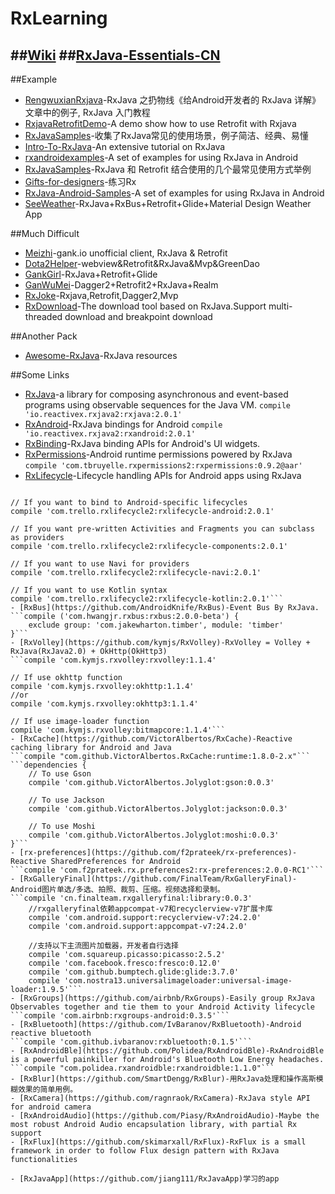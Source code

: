 # RxLearning

##[Wiki](https://github.com/ReactiveX/RxJava/wiki)
##[RxJava-Essentials-CN](https://github.com/yuxingxin/RxJava-Essentials-CN)
---
##Example 
- [RengwuxianRxjava](https://github.com/androidmalin/RengwuxianRxjava)-RxJava 之扔物线《给Android开发者的 RxJava 详解》文章中的例子, RxJava 入门教程
- [RxjavaRetrofitDemo](https://github.com/tough1985/RxjavaRetrofitDemo)-A demo show how to use Retrofit with Rxjava
- [RxJavaSamples](https://github.com/THEONE10211024/RxJavaSamples)-收集了RxJava常见的使用场景，例子简洁、经典、易懂
- [Intro-To-RxJava](https://github.com/Froussios/Intro-To-RxJava)-An extensive tutorial on RxJava
- [rxandroidexamples](https://github.com/klnusbaum/rxandroidexamples)-A set of examples for using RxJava in Android
- [RxJavaSamples](https://github.com/rengwuxian/RxJavaSamples)-RxJava 和 Retrofit 结合使用的几个最常见使用方式举例
- [Gifts-for-designers](https://github.com/xcc3641/Gifts-for-designers)-练习Rx
- [RxJava-Android-Samples](https://github.com/kaushikgopal/RxJava-Android-Samples)-A set of examples for using RxJava in Android
- [SeeWeather](https://github.com/xcc3641/SeeWeather)-RxJava+RxBus+Retrofit+Glide+Material Design Weather App

##Much Difficult
- [Meizhi](https://github.com/drakeet/Meizhi)-gank.io unofficial client, RxJava & Retrofit
- [Dota2Helper](https://github.com/uin3566/Dota2Helper)-webview&Retrofit&RxJava&Mvp&GreenDao
- [GankGirl](https://github.com/gaolonglong/GankGirl)-RxJava+Retrofit+Glide
- [GanWuMei](https://github.com/Dimon94/GanWuMei)-Dagger2+Retrofit2+RxJava+Realm
- [RxJoke](https://github.com/JDDJJ/RxJoke)-Rxjava,Retrofit,Dagger2,Mvp
- [RxDownload](https://github.com/ssseasonnn/RxDownload)-The download tool based on RxJava.Support multi-threaded download and breakpoint download

##Another Pack
- [Awesome-RxJava](https://github.com/lzyzsd/Awesome-RxJava)-RxJava resources

##Some Links
- [RxJava](https://github.com/ReactiveX/RxJava)-a library for composing asynchronous and event-based programs using observable sequences for the Java VM.
```compile 'io.reactivex.rxjava2:rxjava:2.0.1'```
- [RxAndroid](https://github.com/ReactiveX/RxAndroid)-RxJava bindings for Android
```compile 'io.reactivex.rxjava2:rxandroid:2.0.1'```
- [RxBinding](https://github.com/JakeWharton/RxBinding)-RxJava binding APIs for Android's UI widgets.
- [RxPermissions](https://github.com/tbruyelle/RxPermissions)-Android runtime permissions powered by RxJava
```compile 'com.tbruyelle.rxpermissions2:rxpermissions:0.9.2@aar'```
- [RxLifecycle](https://github.com/trello/RxLifecycle)-Lifecycle handling APIs for Android apps using RxJava
```compile 'com.trello.rxlifecycle2:rxlifecycle:2.0.1'

// If you want to bind to Android-specific lifecycles
compile 'com.trello.rxlifecycle2:rxlifecycle-android:2.0.1'

// If you want pre-written Activities and Fragments you can subclass as providers
compile 'com.trello.rxlifecycle2:rxlifecycle-components:2.0.1'

// If you want to use Navi for providers
compile 'com.trello.rxlifecycle2:rxlifecycle-navi:2.0.1'

// If you want to use Kotlin syntax
compile 'com.trello.rxlifecycle2:rxlifecycle-kotlin:2.0.1'```
- [RxBus](https://github.com/AndroidKnife/RxBus)-Event Bus By RxJava.
```compile ('com.hwangjr.rxbus:rxbus:2.0.0-beta') {
    exclude group: 'com.jakewharton.timber', module: 'timber'
}```
- [RxVolley](https://github.com/kymjs/RxVolley)-RxVolley = Volley + RxJava(RxJava2.0) + OkHttp(OkHttp3)
```compile 'com.kymjs.rxvolley:rxvolley:1.1.4'

// If use okhttp function
compile 'com.kymjs.rxvolley:okhttp:1.1.4'
//or
compile 'com.kymjs.rxvolley:okhttp3:1.1.4'

// If use image-loader function
compile 'com.kymjs.rxvolley:bitmapcore:1.1.4'```
- [RxCache](https://github.com/VictorAlbertos/RxCache)-Reactive caching library for Android and Java
```compile "com.github.VictorAlbertos.RxCache:runtime:1.8.0-2.x"```
```dependencies {
    // To use Gson 
    compile 'com.github.VictorAlbertos.Jolyglot:gson:0.0.3'

    // To use Jackson
    compile 'com.github.VictorAlbertos.Jolyglot:jackson:0.0.3'

    // To use Moshi
    compile 'com.github.VictorAlbertos.Jolyglot:moshi:0.0.3'
}```
- [rx-preferences](https://github.com/f2prateek/rx-preferences)-Reactive SharedPreferences for Android
```compile 'com.f2prateek.rx.preferences2:rx-preferences:2.0.0-RC1'```
- [RxGalleryFinal](https://github.com/FinalTeam/RxGalleryFinal)-Android图片单选/多选、拍照、裁剪、压缩。视频选择和录制。
```compile 'cn.finalteam.rxgalleryfinal:library:0.0.3'
    //rxgalleryfinal依赖appcompat-v7和recyclerview-v7扩展卡库
    compile 'com.android.support:recyclerview-v7:24.2.0'
    compile 'com.android.support:appcompat-v7:24.2.0'

    //支持以下主流图片加载器，开发者自行选择
    compile 'com.squareup.picasso:picasso:2.5.2'
    compile 'com.facebook.fresco:fresco:0.12.0'
    compile 'com.github.bumptech.glide:glide:3.7.0'
    compile 'com.nostra13.universalimageloader:universal-image-loader:1.9.5'```
- [RxGroups](https://github.com/airbnb/RxGroups)-Easily group RxJava Observables together and tie them to your Android Activity lifecycle
```compile 'com.airbnb:rxgroups-android:0.3.5'```
- [RxBluetooth](https://github.com/IvBaranov/RxBluetooth)-Android reactive bluetooth
```compile 'com.github.ivbaranov:rxbluetooth:0.1.5'```
- [RxAndroidBle](https://github.com/Polidea/RxAndroidBle)-RxAndroidBle is a powerful painkiller for Android's Bluetooth Low Energy headaches. 
```compile "com.polidea.rxandroidble:rxandroidble:1.1.0"```
- [RxBlur](https://github.com/SmartDengg/RxBlur)-用RxJava处理和操作高斯模糊效果的简单用例。
- [RxCamera](https://github.com/ragnraok/RxCamera)-RxJava style API for android camera
- [RxAndroidAudio](https://github.com/Piasy/RxAndroidAudio)-Maybe the most robust Android Audio encapsulation library, with partial Rx support
- [RxFlux](https://github.com/skimarxall/RxFlux)-RxFlux is a small framework in order to follow Flux design pattern with RxJava functionalities

- [RxJavaApp](https://github.com/jiang111/RxJavaApp)学习的app